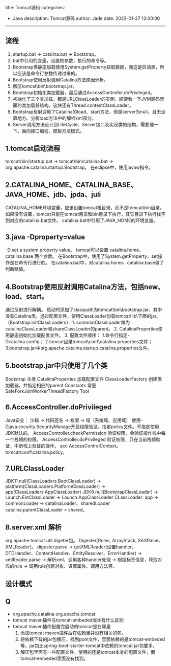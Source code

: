 title: Tomcat源码
categories:
  - Java
description: Tomcat源码
author: Jade
date: 2022-01-27 13:00:00
---
  
## 流程
1. startup.bat -> catalina.bat -> Bootstrap。
2. bat中引用的变量，设置的参数，执行的命令等。
3. Bootstrap类静态加载使用System.getProperty获取数据，而这是启动类，所以应该是命令行参数传递过来的。
4. Bootstrap使用反射调用Catalina方法原因分析。
5. 解压tomcat\bin\bootstrap.jar。
6. Bootstrap初始化类加载器，最后通过AccessController.doPrivileged。
7. 初始化了三个类加载。都是URLClassLoader的实例，顺便看一下JVM源码里面的类加载器结构。这块还有Thread.contextClassLoader。
8. Bootstrap反射调用了Catalina的load、start方法，但是server为null，且无设置地方。分析load方法中的解析xml部分。
9. Server调用方法设计到LifeCycle、Server接口及实现类的结构，需要理一下。面向接口编程、模板方法模式。

## 1.tomcat启动流程
   tomcat/bin/startup.bat -> tomcat/bin/catalina.bat -> org.apache.catalina.startup.Bootstrap。
   在eclipse中，使用javaw指令。

## 2.CATALINA_HOME、CATALINA_BASE、JAVA_HOME、jdb、jpda、juli
   CATALINA_HOME环境变量，应该设置tomcat根目录，而不是tomcat\bin目录。如果没有设置，tomcat只能在tomcat目录和bin目录下执行，其它目录下执行找不到对应的catalina.bat文件。
   catalina.bat中引用了JAVA_HOME的环境变量。

## 3.java -Dproperty=value
   -D set a system property value。
   tomcat可以设置 catalina.home、catalina.base 两个参数。
   在Bootstrap中，使用了System.getProperty，set操作是在命令行进行的。
   在catalina.bat中，对catalina.home、catalina.base做了判断赋值。

## 4.Bootstrap使用反射调用Catalina方法，包括new、load、start。
   通过反射进行解耦。
   启动时添加了classpath为tomcat\bin\bootstrap.jar，其中没有Catalina类。通过配置文件，使用ClassLoader加载tomcat\lib\下面的jar。（Bootstrap.initClassLoaders）
    1. commonClassLoader做为catalinaClassLoader和shareClassLoader的parent。
    2. CatalinaProperties使用静态初始化加载配置文件。
    3. 配置文件顺序： 1.命令行指定-Dcatalina.config； 2.tomcat目录tomcat\conf\catalina.properties文件； 3.bootstrap.jar中org.apache.catalina.startup.catalina.properties文件。

## 5.bootstrap.jar中只使用了几个类
   Bootstrap 主类
   CatalinaProperties 加载配置文件
   ClassLoaderFactory 创建类加载器，并指定相应的parent
   Constants 常量
   SafeForkJoinWorkerThreadFactory
   Tool

## 6.AccessController.doPrivileged
   Java安全： 沙箱 -> 代码签名 -> 权限 -> 域（系统域、应用域）
   使用-Djava.security.SecurityManage开启权限验证。指定policy文件。不指定使用JDK默认的。
   AccessController.checkPermission 验证权限，会验证操作栈中每一个栈帧的权限。
   AccessController.doPrivileged 验证权限，只在当前栈帧验证，中断栈上验证的操作。
   acc AccessControlContext。
   tomcat\conf\catalina.policy。

## 7.URLClassLoader
   JDK11
   null(ClassLoaders.BootClassLoader) -> platform(ClassLoaders.PlatformClassLoader) -> app(ClassLoaders.AppClassLoader)
   JDK8
   null(BootstrapClassLoader) -> Launch.ExtClassLoader -> Launch.AppClassLoader
   CLassLoader: app -> commonLoader -> catalinaLoader、sharedLoader   catalina.parentClassLoader = shared。

## 8.server.xml 解析
   org.apache.tomcat.util.digeter包。
   Digester[Rules, ArrayStack, SAXPaser、XMLReader]。
   digester.parse -> getXMLReader(设置handler，DTDHandler、ContentHandler、EntityResolver、ErrorHandler) -> xmlReader.parse -> 解析xml，调用各种handler处理 -> 根据标签信息，获取对应的rule -> 调用rule创建对象、设置属性、调用方法等。




## 设计模式


## Q
- org.apache.catalina  org.apache.tomcat
- tomcat maven插件与tomcat-embeded版本有什么区别
- tomcat maven插件配置完启动的tomcat是在哪里
    1. 添加tomcat maven插件后在依赖里并没有相关的包。
    2. 将依赖下载的jar包解压，找到pom文件，里面依赖的是tomcat-embeded等。jar包比spring-boot-starter-tomcat中依赖的tomcat jar包要多。
    3. 解压包里面有一些配置文件，使用的还是tomcat本身的配置文件，而tomcat-embeded里面没有找到。
